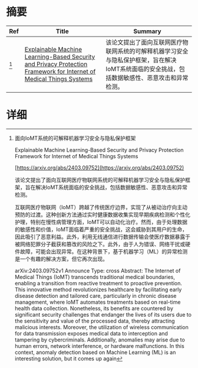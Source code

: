 # 摘要

| Ref | Title | Summary |
| --- | --- | --- |
| [^1] | [Explainable Machine Learning-Based Security and Privacy Protection Framework for Internet of Medical Things Systems](https://arxiv.org/abs/2403.09752) | 该论文提出了面向互联网医疗物联网系统的可解释机器学习安全与隐私保护框架，旨在解决IoMT系统面临的安全挑战，包括数据敏感性、恶意攻击和异常检测。 |

# 详细

[^1]: 面向IoMT系统的可解释机器学习安全与隐私保护框架

    Explainable Machine Learning-Based Security and Privacy Protection Framework for Internet of Medical Things Systems

    [https://arxiv.org/abs/2403.09752](https://arxiv.org/abs/2403.09752)

    该论文提出了面向互联网医疗物联网系统的可解释机器学习安全与隐私保护框架，旨在解决IoMT系统面临的安全挑战，包括数据敏感性、恶意攻击和异常检测。

    

    互联网医疗物联网（IoMT）跨越了传统医疗边界，实现了从被动治疗向主动预防的过渡。这种创新方法通过实时健康数据收集实现早期疾病检测和个性化护理，特别在慢性病管理方面，IoMT可以自动化治疗。然而，由于处理数据的敏感性和价值，IoMT面临着严重的安全挑战，这会威胁到其用户的生命，因此吸引了恶意利益。此外，利用无线通信进行数据传输会使医疗数据暴露于被网络犯罪分子截获和篡改的风险之下。此外，由于人为错误、网络干扰或硬件故障，可能会出现异常。在这种背景下，基于机器学习（ML）的异常检测是一个有趣的解决方案，但它再次出现。

    arXiv:2403.09752v1 Announce Type: cross  Abstract: The Internet of Medical Things (IoMT) transcends traditional medical boundaries, enabling a transition from reactive treatment to proactive prevention. This innovative method revolutionizes healthcare by facilitating early disease detection and tailored care, particularly in chronic disease management, where IoMT automates treatments based on real-time health data collection. Nonetheless, its benefits are countered by significant security challenges that endanger the lives of its users due to the sensitivity and value of the processed data, thereby attracting malicious interests. Moreover, the utilization of wireless communication for data transmission exposes medical data to interception and tampering by cybercriminals. Additionally, anomalies may arise due to human errors, network interference, or hardware malfunctions. In this context, anomaly detection based on Machine Learning (ML) is an interesting solution, but it comes up again
    

